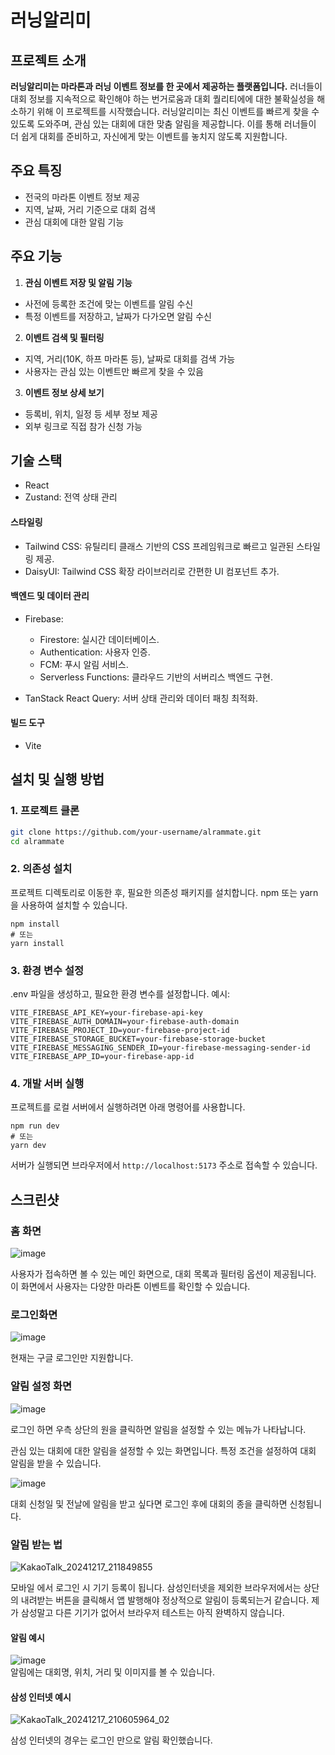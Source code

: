# 러닝알리미

## 프로젝트 소개
**러닝알리미는 마라톤과 러닝 이벤트 정보를 한 곳에서 제공하는 플랫폼입니다.**
러너들이 대회 정보를 지속적으로 확인해야 하는 번거로움과 대회 퀄리티에에 대한 불확실성을 해소하기 위해 이 프로젝트를 시작했습니다. 러닝알리미는 최신 이벤트를 빠르게 찾을 수 있도록 도와주며, 관심 있는 대회에 대한 맞춤 알림을 제공합니다. 이를 통해 러너들이 더 쉽게 대회를 준비하고, 자신에게 맞는 이벤트를 놓치지 않도록 지원합니다.

## 주요 특징
- 전국의 마라톤 이벤트 정보 제공
- 지역, 날짜, 거리 기준으로 대회 검색
- 관심 대회에 대한 알림 기능

## 주요 기능
1. **관심 이벤트 저장 및 알림 기능**  
- 사전에 등록한 조건에 맞는 이벤트를 알림 수신
- 특정 이벤트를 저장하고, 날짜가 다가오면 알림 수신  

2. **이벤트 검색 및 필터링**  
- 지역, 거리(10K, 하프 마라톤 등), 날짜로 대회를 검색 가능  
- 사용자는 관심 있는 이벤트만 빠르게 찾을 수 있음  

3. **이벤트 정보 상세 보기**  
- 등록비, 위치, 일정 등 세부 정보 제공  
- 외부 링크로 직접 참가 신청 가능

## 기술 스택
- React
- Zustand: 전역 상태 관리
#### 스타일링
- Tailwind CSS: 유틸리티 클래스 기반의 CSS 프레임워크로 빠르고 일관된 스타일링 제공.
- DaisyUI: Tailwind CSS 확장 라이브러리로 간편한 UI 컴포넌트 추가.
#### 백엔드 및 데이터 관리
- Firebase:
  - Firestore: 실시간 데이터베이스.
  - Authentication: 사용자 인증.
  - FCM: 푸시 알림 서비스.
  - Serverless Functions: 클라우드 기반의 서버리스 백엔드 구현.

- TanStack React Query: 서버 상태 관리와 데이터 패칭 최적화.
#### 빌드 도구
- Vite

## 설치 및 실행 방법

### 1. 프로젝트 클론
```bash
git clone https://github.com/your-username/alrammate.git
cd alrammate
```
### 2. 의존성 설치
프로젝트 디렉토리로 이동한 후, 필요한 의존성 패키지를 설치합니다. npm 또는 yarn을 사용하여 설치할 수 있습니다.
```
npm install
# 또는
yarn install
```

### 3. 환경 변수 설정
.env 파일을 생성하고, 필요한 환경 변수를 설정합니다. 예시:

```
VITE_FIREBASE_API_KEY=your-firebase-api-key
VITE_FIREBASE_AUTH_DOMAIN=your-firebase-auth-domain
VITE_FIREBASE_PROJECT_ID=your-firebase-project-id
VITE_FIREBASE_STORAGE_BUCKET=your-firebase-storage-bucket
VITE_FIREBASE_MESSAGING_SENDER_ID=your-firebase-messaging-sender-id
VITE_FIREBASE_APP_ID=your-firebase-app-id
```

### 4. 개발 서버 실행
프로젝트를 로컬 서버에서 실행하려면 아래 명령어를 사용합니다.
```
npm run dev
# 또는
yarn dev
```
서버가 실행되면 브라우저에서 `http://localhost:5173` 주소로 접속할 수 있습니다.


## 스크린샷
### 홈 화면
![image](https://github.com/user-attachments/assets/8f550cf7-124a-49f8-a24f-7f3e9736db47)  

사용자가 접속하면 볼 수 있는 메인 화면으로, 대회 목록과 필터링 옵션이 제공됩니다. 이 화면에서 사용자는 다양한 마라톤 이벤트를 확인할 수 있습니다.

### 로그인화면
![image](https://github.com/user-attachments/assets/65c2c116-b9dd-48c0-a763-ea2128ff719a)  

현재는 구글 로그인만 지원합니다.

### 알림 설정 화면
![image](https://github.com/user-attachments/assets/c0245805-216b-427b-8fb4-debdd0a9454a)  

로그인 하면 우측 상단의 원을 클릭하면 알림을 설정할 수 있는 메뉴가 나타납니다.

관심 있는 대회에 대한 알림을 설정할 수 있는 화면입니다. 특정 조건을 설정하여 대회 알림을 받을 수 있습니다.

![image](https://github.com/user-attachments/assets/d3474133-8917-4363-9e4a-b5534346cdea)  

대회 신청일 및 전날에 알림을 받고 싶다면 로그인 후에 대회의 종을 클릭하면 신청됩니다.

### 알림 받는 법
![KakaoTalk_20241217_211849855](https://github.com/user-attachments/assets/f396724d-651e-47b7-ac87-8e58fd774374)  

모바일 에서 로그인 시 기기 등록이 됩니다. 삼성인터넷을 제외한 브라우저에서는 상단의 내려받는 버튼을 클릭해서 앱 발행해야 정상적으로 알림이 등록되는거 같습니다. 제가 삼성말고 다른 기기가 없어서 브라우저 테스트는 아직 완벽하지 않습니다.  

#### 알림 예시
![image](https://github.com/user-attachments/assets/26a2a127-80b8-45e1-a817-97506f66d5aa)  
알림에는 대회명, 위치, 거리 및 이미지를 볼 수 있습니다.  

#### 삼성 인터넷 예시
![KakaoTalk_20241217_210605964_02](https://github.com/user-attachments/assets/015282d5-c080-4071-a729-72092e43a79f)

삼성 인터넷의 경우는 로그인 만으로 알림 확인했습니다.
